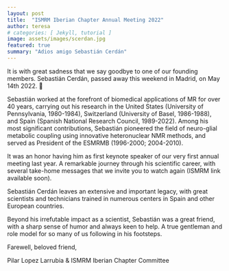 ```yaml
---
layout: post
title:  "ISMRM Iberian Chapter Annual Meeting 2022"
author: teresa
# categories: [ Jekyll, tutorial ]
image: assets/images/scerdan.jpg
featured: true
summary: "Adios amigo Sebastián Cerdán"
---
```


It is with great sadness that we say goodbye to one of our founding members. Sebastián Cerdán, passed away this weekend in Madrid, on May 14th 2022. 🤍

Sebastián worked at the forefront of biomedical applications of MR for over 40 years, carrying out his research in the United States (University of Pennsylvania, 1980-1984), Switzerland (University of Basel, 1986-1988), and Spain (Spanish National Research Council, 1989-2022). Among his most significant contributions, Sebastián pioneered the field of neuro-glial metabolic coupling using innovative heteronuclear NMR methods, and served as President of the ESMRMB (1996-2000; 2004-2010).

It was an honor having him as first keynote speaker of our very first annual meeting last year. A remarkable journey through his scientific career, with several take-home messages that we invite you to watch again (ISMRM link available soon).

Sebastián Cerdán leaves an extensive and important legacy, with great scientists and technicians trained in numerous centers in Spain and other European countries.

Beyond his irrefutable impact as a scientist, Sebastián was a great friend, with a sharp sense of humor and always keen to help. A true gentleman and role model for so many of us following in his footsteps.

Farewell, beloved friend,

Pilar Lopez Larrubia & ISMRM Iberian Chapter Committee

